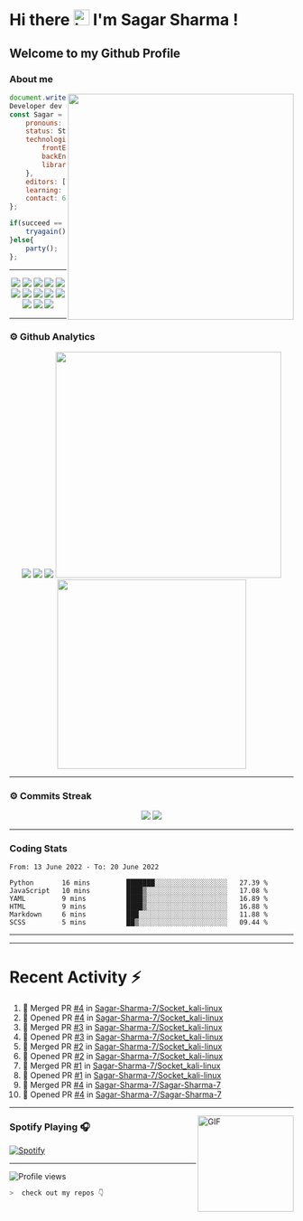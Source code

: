 # Hi there <img src="https://user-images.githubusercontent.com/1303154/88677602-1635ba80-d120-11ea-84d8-d263ba5fc3c0.gif" width="28px" alt="hi"> I'm Sagar Sharma !
## Welcome to my Github Profile 

### About me 

<img align='right' src="https://media.giphy.com/media/l0HlTy9x8FZo0XO1i/giphy.gif" width="400">

```js
document.write("Hello World");
Developer dev = new Developer(Sagar Sharma);
const Sagar = {
    pronouns: "he" | "his",
    status: Student,
    technologies: {
        frontEnd: [HTML, CSS, SASS, Javascript],
        backEnd: [Node.js, Express.js, Mongoose.js, MongoDB, Python],
        libraries: [Bootstrap, JQuery]
    },
    editors: [VS Code, Vim, PyCharm, Nano],
    learning: [Kali Linux],
    contact: 6969sagarsharma@gmail.com
};

if(succeed == false){
    tryagain();
}else{
    party();
};
```
---
<p align="center">
<img src="https://img.shields.io/badge/HTML5-E34F26?style=for-the-badge&logo=html5&logoColor=white" />
<img src="https://img.shields.io/badge/CSS3-1572B6?style=for-the-badge&logo=css3&logoColor=white" />
<img src="https://img.shields.io/badge/Javascript-323330?style=for-the-badge&logo=javascript&logoColor=F7DF1E" />
<img src="https://img.shields.io/badge/Node.js-43853D?style=for-the-badge&logo=node.js&logoColor=white" />
<img src="https://img.shields.io/badge/Express.js-404D59?style=for-the-badge" />
<img src="https://img.shields.io/badge/jQuery-0769AD?style=for-the-badge&logo=jquery&logoColor=white" />
<img src="https://img.shields.io/badge/Bootstrap-563D7C?style=for-the-badge&logo=bootstrap&logoColor=white">
<img src="https://img.shields.io/badge/MongoDB-4EA94B?style=for-the-badge&logo=mongodb&logoColor=white">
<img src="https://img.shields.io/badge/Python-FFD43B?style=for-the-badge&logo=python&logoColor=darkgreen">
<img src="https://img.shields.io/badge/Git-F05032?style=for-the-badge&logo=git&logoColor=white">
<img src="https://img.shields.io/badge/Sass-CC6699?style=for-the-badge&logo=sass&logoColor=white">
<img src="https://img.shields.io/badge/npm-CB3837?style=for-the-badge&logo=npm&logoColor=white">
<img src="https://img.shields.io/badge/Markdown-000000?style=for-the-badge&logo=markdown&logoColor=white">
</p>

---

### ⚙ Github Analytics

<p align="center">
<img src="https://github-profile-summary-cards.vercel.app/api/cards/repos-per-language?username=sagar-sharma-7&theme=nord_dark">
<img src="https://github-profile-summary-cards.vercel.app/api/cards/most-commit-language?username=sagar-sharma-7&theme=nord_dark" >
<img src="https://github-profile-trophy.vercel.app/?username=sagar-sharma-7&theme=darkhub">
<img src="https://github-readme-stats.vercel.app/api?username=sagar-sharma-7&theme=blue-green" width="400">
<img src="https://github-readme-stats.vercel.app/api/top-langs/?username=sagar-sharma-7&theme=chartreuse-dark&layout=compact" width="335">
</p>

---
### ⚙ Commits Streak 

<p align="center">
<img src="https://github-readme-streak-stats.herokuapp.com/?user=sagar-sharma-7&theme=radical">
<img src="https://activity-graph.herokuapp.com/graph?username=Sagar-Sharma-7&bg_color=000000&color=4fff67&line=4fff67&point=ffffff&area=true&hide_border=true">
</p>


___

### Coding Stats
<!--START_SECTION:waka-->

```text
From: 13 June 2022 - To: 20 June 2022

Python       16 mins         ███████░░░░░░░░░░░░░░░░░░   27.39 %
JavaScript   10 mins         ████▒░░░░░░░░░░░░░░░░░░░░   17.08 %
YAML         9 mins          ████▒░░░░░░░░░░░░░░░░░░░░   16.89 %
HTML         9 mins          ████▒░░░░░░░░░░░░░░░░░░░░   16.88 %
Markdown     6 mins          ███░░░░░░░░░░░░░░░░░░░░░░   11.88 %
SCSS         5 mins          ██▒░░░░░░░░░░░░░░░░░░░░░░   09.44 %
```

<!--END_SECTION:waka-->
____
____

# Recent Activity :zap:
<!--START_SECTION:activity-->
1. 🎉 Merged PR [#4](https://github.com/Sagar-Sharma-7/Socket_kali-linux/pull/4) in [Sagar-Sharma-7/Socket_kali-linux](https://github.com/Sagar-Sharma-7/Socket_kali-linux)
2. 💪 Opened PR [#4](https://github.com/Sagar-Sharma-7/Socket_kali-linux/pull/4) in [Sagar-Sharma-7/Socket_kali-linux](https://github.com/Sagar-Sharma-7/Socket_kali-linux)
3. 🎉 Merged PR [#3](https://github.com/Sagar-Sharma-7/Socket_kali-linux/pull/3) in [Sagar-Sharma-7/Socket_kali-linux](https://github.com/Sagar-Sharma-7/Socket_kali-linux)
4. 💪 Opened PR [#3](https://github.com/Sagar-Sharma-7/Socket_kali-linux/pull/3) in [Sagar-Sharma-7/Socket_kali-linux](https://github.com/Sagar-Sharma-7/Socket_kali-linux)
5. 🎉 Merged PR [#2](https://github.com/Sagar-Sharma-7/Socket_kali-linux/pull/2) in [Sagar-Sharma-7/Socket_kali-linux](https://github.com/Sagar-Sharma-7/Socket_kali-linux)
6. 💪 Opened PR [#2](https://github.com/Sagar-Sharma-7/Socket_kali-linux/pull/2) in [Sagar-Sharma-7/Socket_kali-linux](https://github.com/Sagar-Sharma-7/Socket_kali-linux)
7. 🎉 Merged PR [#1](https://github.com/Sagar-Sharma-7/Socket_kali-linux/pull/1) in [Sagar-Sharma-7/Socket_kali-linux](https://github.com/Sagar-Sharma-7/Socket_kali-linux)
8. 💪 Opened PR [#1](https://github.com/Sagar-Sharma-7/Socket_kali-linux/pull/1) in [Sagar-Sharma-7/Socket_kali-linux](https://github.com/Sagar-Sharma-7/Socket_kali-linux)
9. 🎉 Merged PR [#4](https://github.com/Sagar-Sharma-7/Sagar-Sharma-7/pull/4) in [Sagar-Sharma-7/Sagar-Sharma-7](https://github.com/Sagar-Sharma-7/Sagar-Sharma-7)
10. 💪 Opened PR [#4](https://github.com/Sagar-Sharma-7/Sagar-Sharma-7/pull/4) in [Sagar-Sharma-7/Sagar-Sharma-7](https://github.com/Sagar-Sharma-7/Sagar-Sharma-7)
<!--END_SECTION:activity-->

___

<img align="right" alt="GIF" height="170px" src="https://media.giphy.com/media/J5B1Y8QZnzXXbLQIBu/giphy.gif" />

### Spotify Playing 🎧
[![Spotify](https://novatorem-kyzbk7wxl-bardiesel.vercel.app/api/spotify)](https://open.spotify.com/user/31xncutsjftde6tov3a45cja7t3q?si=2eb0165bdaa14cd2)


----

![Profile views](https://profile-counter.glitch.me/Sagar-Sharma-7/count.svg)


```zsh
>  check out my repos 👇
```
